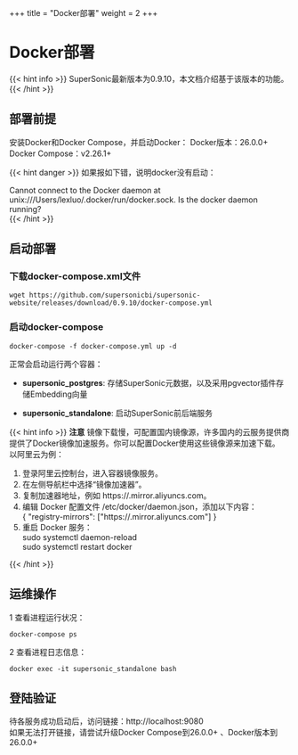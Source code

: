 +++
title = "Docker部署"
weight = 2
+++

# Docker部署

{{< hint info >}}
SuperSonic最新版本为0.9.10，本文档介绍基于该版本的功能。
{{< /hint >}}

## 部署前提
安装Docker和Docker Compose，并启动Docker：
Docker版本：26.0.0+  
Docker Compose：v2.26.1+

{{< hint danger >}}
如果报如下错，说明docker没有启动：

Cannot connect to the Docker daemon at unix:///Users/lexluo/.docker/run/docker.sock. Is the docker daemon running?   
{{< /hint >}}


## 启动部署

### 下载docker-compose.xml文件
```
wget https://github.com/supersonicbi/supersonic-website/releases/download/0.9.10/docker-compose.yml
```

### 启动docker-compose
```
docker-compose -f docker-compose.yml up -d
```

正常会启动运行两个容器：

- **supersonic_postgres**: 存储SuperSonic元数据，以及采用pgvector插件存储Embedding向量

- **supersonic_standalone**: 启动SuperSonic前后端服务

{{< hint info >}}
**注意**
镜像下载慢，可配置国内镜像源，许多国内的云服务提供商提供了Docker镜像加速服务。你可以配置Docker使用这些镜像源来加速下载。
以阿里云为例：
1. 登录阿里云控制台，进入容器镜像服务。
2. 在左侧导航栏中选择“镜像加速器”。
3. 复制加速器地址，例如 https://<your-accelerator-id>.mirror.aliyuncs.com。
4. 编辑 Docker 配置文件 /etc/docker/daemon.json，添加以下内容：  
{
"registry-mirrors": ["https://<your-accelerator-id>.mirror.aliyuncs.com"]
}  
5. 重启 Docker 服务：  
sudo systemctl daemon-reload  
sudo systemctl restart docker

{{< /hint >}}

## 运维操作
1 查看进程运行状况：  
```
docker-compose ps
```

2 查看进程日志信息：  
```
docker exec -it supersonic_standalone bash
```

## 登陆验证
待各服务成功启动后，访问链接：http://localhost:9080  
如果无法打开链接，请尝试升级Docker Compose到26.0.0+ 、Docker版本到26.0.0+ 